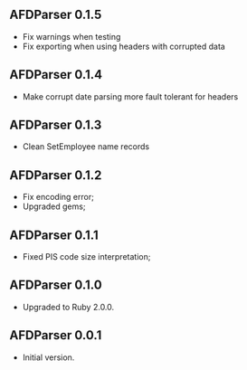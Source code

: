 ## AFDParser 0.1.5 ##

*   Fix warnings when testing
*   Fix exporting when using headers with corrupted data

## AFDParser 0.1.4 ##

*   Make corrupt date parsing more fault tolerant for headers

## AFDParser 0.1.3 ##

*   Clean SetEmployee name records

## AFDParser 0.1.2 ##

*   Fix encoding error;
*   Upgraded gems;

## AFDParser 0.1.1 ##

*   Fixed PIS code size interpretation;

## AFDParser 0.1.0 ##

*   Upgraded to Ruby 2.0.0.

## AFDParser 0.0.1 ##

*   Initial version.

